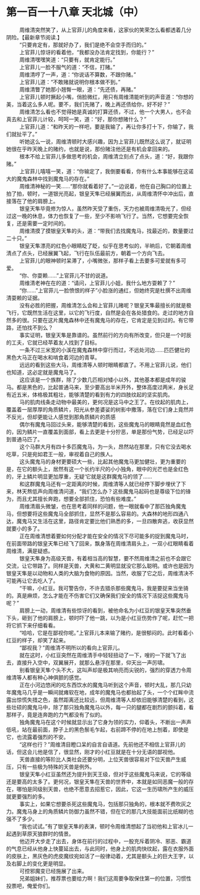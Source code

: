 <h1>第一百一十八章 天北城（中）</h1>
<div id="content">&nbsp&nbsp&nbsp&nbsp&nbsp&nbsp&nbsp&nbsp
 周维清突然笑了，从上官菲儿的角度来看，这家伙的笑荣怎么看都透着几分阴险。【最新章节阅读.】
 <br/>&nbsp&nbsp&nbsp&nbsp&nbsp&nbsp&nbsp&nbsp
 “只要肯定有，那就好办了，我们是绝不会空手而归的。”
 <br/>&nbsp&nbsp&nbsp&nbsp&nbsp&nbsp&nbsp&nbsp
 上官菲儿惊讶的看着他，“我都没办法肯定找到，你能行？”
 <br/>&nbsp&nbsp&nbsp&nbsp&nbsp&nbsp&nbsp&nbsp
 周维清嘿嘿笑道：“只要有，就肯定能行。”
 <br/>&nbsp&nbsp&nbsp&nbsp&nbsp&nbsp&nbsp&nbsp
 上官菲儿一脸不服气的道：“不信，打赌。”
 <br/>&nbsp&nbsp&nbsp&nbsp&nbsp&nbsp&nbsp&nbsp
 周维清哼了一声，道：“你说话不算数，不跟你赌。”
 <br/>&nbsp&nbsp&nbsp&nbsp&nbsp&nbsp&nbsp&nbsp
 上官菲儿道：“不敢赌就说明你根本做不到。”
 <br/>&nbsp&nbsp&nbsp&nbsp&nbsp&nbsp&nbsp&nbsp
 周维清瞥了她那小翘臀一眼，道：“先还债，再赌。”
 <br/>&nbsp&nbsp&nbsp&nbsp&nbsp&nbsp&nbsp&nbsp
 上官菲儿顿时撅起小嘴，俏脸微红，用只有周维清能听到的声音道：“你想的美，当着这么多人呢。要不，我们先赌了，晚上再还债给你，好不好？”
 <br/>&nbsp&nbsp&nbsp&nbsp&nbsp&nbsp&nbsp&nbsp
 周维清怎么看也不觉得她是真诚的打算还债，不过，他一个大男人，也不会真去和上官菲儿计较，呵呵一笑，道：“好，那你想赌什么？”
 <br/>&nbsp&nbsp&nbsp&nbsp&nbsp&nbsp&nbsp&nbsp
 上官菲儿道：“和昨天的一样吧，要是我输了，再让你多打十下，你输了，我们就扯平了。”
 <br/>&nbsp&nbsp&nbsp&nbsp&nbsp&nbsp&nbsp&nbsp
 听她这么一说，周维清顿时大感兴趣，因为上官菲儿既然这么说了，就证明她很在乎昨天晚上的赌约，也就是说，那份赌注他还是有机会拿回来的。
 <br/>&nbsp&nbsp&nbsp&nbsp&nbsp&nbsp&nbsp&nbsp
 根本不给上官菲儿多做思考的机会，周维清立刻点了点头，道：“好，我跟你赌。”
 <br/>&nbsp&nbsp&nbsp&nbsp&nbsp&nbsp&nbsp&nbsp
 上官菲儿嘻嘻一笑，道：“你输定了，我倒要看看，你有什么本事能够在这诺大的魔鬼森林中找到魔鬼马的存在。”
 <br/>&nbsp&nbsp&nbsp&nbsp&nbsp&nbsp&nbsp&nbsp
 周维清神秘的一笑……“那你就看着好了。”一边说着，他在自己胸口的位置上拍了拍，顿时，一道银光亮起，银皇天隼已经展翼而出，从周维清怀中冲出后，直接落在了他的肩膀上。
 <br/>&nbsp&nbsp&nbsp&nbsp&nbsp&nbsp&nbsp&nbsp
 银皇天隼毕竟修为惊人，虽然昨天受了重伤，天力也被周维清吸光了，但经过这一晚的休息，体力也恢复了一些，至少不影响飞行了。当然，它想要完全恢复，还是需要一定时间的。
 <br/>&nbsp&nbsp&nbsp&nbsp&nbsp&nbsp&nbsp&nbsp
 周维清摸了摸银皇天隼的头，道：“带我们去找魔鬼马，找最近的，数量要过二十只。”
 <br/>&nbsp&nbsp&nbsp&nbsp&nbsp&nbsp&nbsp&nbsp
 银皇天隼漂亮的红色小眼睛眨了眨，似乎在思考似的，半晌后，它朝着周维清点了点头，已经展翼飞起，飞行在队伍最前方，朝着一个方向飞去。
 <br/>&nbsp&nbsp&nbsp&nbsp&nbsp&nbsp&nbsp&nbsp
 上官菲儿的眼神顿时呆滞了，小嘴微张，那样子看上去要多可爱就有多可爱。
 <br/>&nbsp&nbsp&nbsp&nbsp&nbsp&nbsp&nbsp&nbsp
 “你、你耍赖……”上官菲儿不甘的说道。
 <br/>&nbsp&nbsp&nbsp&nbsp&nbsp&nbsp&nbsp&nbsp
 周维清老神在在的道：“请问，上官菲儿小姐，我什么地方耍赖了？”
 <br/>&nbsp&nbsp&nbsp&nbsp&nbsp&nbsp&nbsp&nbsp
 “你……”上官菲儿一脸愤恨的样子”小脸涨的通红，但她终究是杜撰不出周维清耍赖的证据。
 <br/>&nbsp&nbsp&nbsp&nbsp&nbsp&nbsp&nbsp&nbsp
 没有必胜的把握，周维清怎么会和上官菲儿赌呢？银皇天隼最擅长的就是极飞行，它既然生活在这里，以它的飞行度，自然是会在各处猎食的。走过的地方自然多的很。只要在这片魔鬼森林中还有魔鬼马的存在，它肯定是见到过的。有它带路，还怕找不到么？
 <br/>&nbsp&nbsp&nbsp&nbsp&nbsp&nbsp&nbsp&nbsp
 事实证明，银皇天隼是靠谱的。虽然前行的方向有所改变，但只是一个时辰的工夫，它就已经苹着友人找到了目标。
 <br/>&nbsp&nbsp&nbsp&nbsp&nbsp&nbsp&nbsp&nbsp
 一条不过三米宽的小溪在魔鬼森林中穿行而过，不远处河边……匹匹健壮的黑色大马正在喝水和啃食着河边的青草。
 <br/>&nbsp&nbsp&nbsp&nbsp&nbsp&nbsp&nbsp&nbsp
 远远的看到这些大马，周维清等人顿时眼睛都直了。不用上官菲儿说，他们也知道，这必定就是魔鬼马了。
 <br/>&nbsp&nbsp&nbsp&nbsp&nbsp&nbsp&nbsp&nbsp
 这应该是一个族群，除了少数几匹相对矮小以外，其他基本都是成年的骏马。都是黑色的，比起普通马来，至少要高出半米开外，整体高度过两米，身长足有近五米，体格极其粗壮，能够清楚的看到有力的四肢纹起的坚实肌肉。
 <br/>&nbsp&nbsp&nbsp&nbsp&nbsp&nbsp&nbsp&nbsp
 马的肌肉线条走动物中最美的，更何况是这马中之王了。在纹起的肌肉上，覆盖着一层厚厚的角质鳞片，阳光从参差婆娑的树影中撒落，落在它们身上竟然并不反光，但却更能让人感觉到那角质鳞片的质感
 <br/>&nbsp&nbsp&nbsp&nbsp&nbsp&nbsp&nbsp&nbsp
 偶尔有魔鬼马回过头来，能够清楚的看到，这些魔鬼马的眼睛竟然是血红色的，因为鳞片一直覆盖到面部，看上去更是十分狞恶，单是那份气势，已经足以吓到普通马匹了。
 <br/>&nbsp&nbsp&nbsp&nbsp&nbsp&nbsp&nbsp&nbsp
 这个马群大月有四十多匹魔鬼马，为一头，昂然站在那里，只有它没去喝水吃草，只是宛如君王一般，审视着自己的族人。
 <br/>&nbsp&nbsp&nbsp&nbsp&nbsp&nbsp&nbsp&nbsp
 这头魔鬼马的身材更要硕大一些，比起其他魔鬼马更加健壮，更为重要的是，在它的额头上，居然有这一个长约半尺的小小独角，眼中的光芒也是金红色的，牙上鳞片明显更加厚重，无疑‘它就是这群魔鬼马的领了……
 <br/>&nbsp&nbsp&nbsp&nbsp&nbsp&nbsp&nbsp&nbsp
 和这群魔鬼马还有一定距离的时候，周维清等人就已经停下脚步埋伏了下来，林天熬低声向周维清问道，“我们怎么办？这些魔鬼马起码也是尊级下位的锋为，而且尤其擅长奔跑，想要全部抓住，恐怕有些难度。”
 <br/>&nbsp&nbsp&nbsp&nbsp&nbsp&nbsp&nbsp&nbsp
 周维清眉头微皱，也在思考着同样的问题，他一眼就看中了那匹独角魔鬼马，但想要将这些魔鬼马全部抓住，显然不是那么容易的。大森林的地形四通八达，魔鬼马又生活在这里，路径肯定要比他们熟悉的多，一旦四散奔逃，收获显然就要小的多了。
 <br/>&nbsp&nbsp&nbsp&nbsp&nbsp&nbsp&nbsp&nbsp
 正在周维清想着要如何分配才能在安全的情况下尽可能多的捉到魔鬼马时，在前面带路的银皇天隼已经飞了回来，飘身落在周维清肩头上，一双小红眼睛看着周维清，满是疑惑。
 <br/>&nbsp&nbsp&nbsp&nbsp&nbsp&nbsp&nbsp&nbsp
 银皇天隼身为高级天兽，有着相当高的智慧，要不然周维清之前也不会跟它交流，让它带路了。同样是天兽，大黄和二黄明显就没它那么聪明。或许也是因为银皇天隼是以动物和人类的大脑为食物的原因。当然，收服了它之后，周维清决不可能再让它去吃人了。
 <br/>&nbsp&nbsp&nbsp&nbsp&nbsp&nbsp&nbsp&nbsp
 “干嘛，小红豆。我可警告你，不许去猎杀那些魔鬼马，我是要捉来当坐骑的。真是麻烦，怎么才能在不伤害它们又确保我们安全的情况下活捉这些魔鬼马呢？”
 <br/>&nbsp&nbsp&nbsp&nbsp&nbsp&nbsp&nbsp&nbsp
 肩膀上一动，周维清有些惊讶的看到，被他命名为小红豆的银皇天隼突然垂下头，砸到了他的肩膀上，顿时吓了他一跳，以为是小红豆伤势作了呢，赶忙一把将它抓下来仔细看看。
 <br/>&nbsp&nbsp&nbsp&nbsp&nbsp&nbsp&nbsp&nbsp
 “哈哈，它是在鄙视你呢。”上官菲儿本来输了赌约，是很郁闷的。此时看着小红豆的样子，却笑了起来。
 <br/>&nbsp&nbsp&nbsp&nbsp&nbsp&nbsp&nbsp&nbsp
 “鄙视我？”周维清不明所以的看向上官菲儿。
 <br/>&nbsp&nbsp&nbsp&nbsp&nbsp&nbsp&nbsp&nbsp
 就在这时，小红豆突然在周维清手中轻轻扭动了一下，嗖的一下就飞了出去，直接升入空中，双翼展开，就那么悬浮在那里，仰天出一声厉啸。
 <br/>&nbsp&nbsp&nbsp&nbsp&nbsp&nbsp&nbsp&nbsp
 别看银皇天隼个头不大，这叫声却是极其响亮而尖锐的，强烈的穿透力令周维清等人都有种心神俱颤的感觉。
 <br/>&nbsp&nbsp&nbsp&nbsp&nbsp&nbsp&nbsp&nbsp
 正在小河边悠闲的吃东西饮水的魔鬼马听到这个声音，顿时大乱，那几只幼年魔鬼马几乎是一瞬间就瘫软在地，成年的魔鬼马也都抬起了头，一个个红眸中流露出惊慌失措之色，虽然距离还比较远，但周维清等人却依旧能够清楚的看到，这些壮硕的魔鬼马中，除了那只独角魔鬼马以外，每一只的腿都在剧烈的颤抖着，看那样子，竟是连奔跑的力气都没有了似的。
 <br/>&nbsp&nbsp&nbsp&nbsp&nbsp&nbsp&nbsp&nbsp
 独角魔鬼马在这个时候就显示出了它身为领的实力，仰着头，不断出一声声低吼，站在最前面，脖子上的黑色鬃毛乍起，右前蹄不停的在地上刨着，即使是它，也流露着强烈的不安。
 <br/>&nbsp&nbsp&nbsp&nbsp&nbsp&nbsp&nbsp&nbsp
 “这样也行？”周维清目瞪口呆的自言自语道。先前他还不相信上官菲儿的话，但这会儿他是信了，很显然，刚才的小红豆就是在十分无语的鄙视他。
 <br/>&nbsp&nbsp&nbsp&nbsp&nbsp&nbsp&nbsp&nbsp
 天兽直接的等阶比人类社会还要分明，上位天兽很容易对下位天兽产生威压，只有一些极为特殊的天兽是例外。
 <br/>&nbsp&nbsp&nbsp&nbsp&nbsp&nbsp&nbsp&nbsp
 银皇天隼小红豆虽然还为提升到天王级，但对于这些魔鬼马来说，它的等级还是要高的太多了。更何况，银皇天隼在天兽的世界中，本就是如同恶魔一般的存在，哪怕是同级别天兽，也绝不愿意去招惹它，因此，它这一生历啸所产生的威压就更要强烈的多。
 <br/>&nbsp&nbsp&nbsp&nbsp&nbsp&nbsp&nbsp&nbsp
 事实上，如果它想要杀死这些魔鬼马，包括那只独角的，根本就不费吹灰之力。魔鬼马身上的角质鳞片防御力虽然不错，但在它的那几大技能面前比纸糊的也强不了多少。
 <br/>&nbsp&nbsp&nbsp&nbsp&nbsp&nbsp&nbsp&nbsp
 “我也试试。”有了银皇天隼的表演，顿时令周维清想起了当初他和上官冰儿一起遇到草原天狼群时的情景。
 <br/>&nbsp&nbsp&nbsp&nbsp&nbsp&nbsp&nbsp&nbsp
 他迈开大步走了出去，身体在前行的过程中，一股充斥着阴冷、邪恶、霸道的气息已经从他身上快蔓延出去，与此同时，他身上的肌肉快纹起，露在衣服外面的皮肤上，黑灰色的虎皮魔纹宛如活了一般律动着，尤其是额头上的巨大王字，以及右脚上的变化更是明显。
 <br/>&nbsp&nbsp&nbsp&nbsp&nbsp&nbsp&nbsp&nbsp
 可控邪魔变已经施展了出来。
 <br/>&nbsp&nbsp&nbsp&nbsp&nbsp&nbsp&nbsp&nbsp
 兄弟姐妹们，推荐票也要给力啊！我们这周要争取保住第一的位置，习惯性投票吧，俺爱你们。
 <br/>&nbsp&nbsp&nbsp&nbsp&nbsp&nbsp&nbsp&nbsp
 <br/>&nbsp&nbsp&nbsp&nbsp&nbsp&nbsp&nbsp&nbsp
</div>
